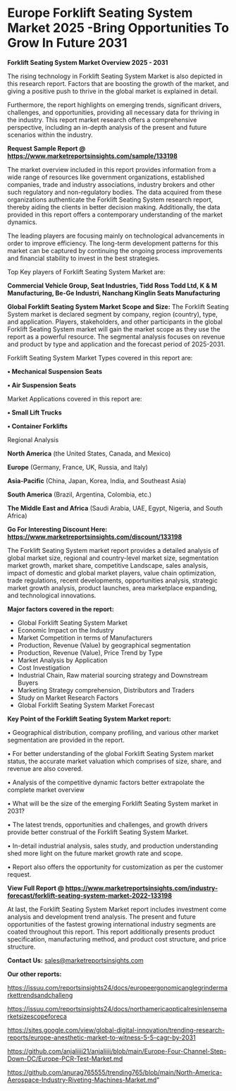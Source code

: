  # Europe Forklift Seating System Market 2025 -Bring Opportunities To Grow In Future 2031

<Strong> Forklift Seating System Market Overview 2025 - 2031</strong>

The rising technology in Forklift Seating System Market is also depicted in this research report. Factors that are boosting the growth of the market, and giving a positive push to thrive in the global market is explained in detail.

Furthermore, the report highlights on emerging trends, significant drivers, challenges, and opportunities, providing all necessary data for thriving in the industry. This report market research offers a comprehensive perspective, including an in-depth analysis of the present and future scenarios within the industry.

<strong>Request Sample Report @ <a href=https://www.marketreportsinsights.com/sample/133198>https://www.marketreportsinsights.com/sample/133198</a></strong>

The market overview included in this report provides information from a wide range of resources like government organizations, established companies, trade and industry associations, industry brokers and other such regulatory and non-regulatory bodies. The data acquired from these organizations authenticate the Forklift Seating System research report, thereby aiding the clients in better decision making. Additionally, the data provided in this report offers a contemporary understanding of the market dynamics.

The leading players are focusing mainly on technological advancements in order to improve efficiency. The long-term development patterns for this market can be captured by continuing the ongoing process improvements and financial stability to invest in the best strategies.

Top Key players of Forklift Seating System Market are:

<strong>Commercial Vehicle Group, Seat Industries, Tidd Ross Todd Ltd, K & M Manufacturing, Be-Ge Industri, Nanchang Kinglin Seats Manufacturing</strong>

<strong><b>Global Forklift Seating System Market Scope and Size:</b></strong>
The Forklift Seating System market is declared segment by company, region (country), type, and application. Players, stakeholders, and other participants in the global Forklift Seating System market will gain the market scope as they use the report as a powerful resource. The segmental analysis focuses on revenue and product by type and application and the forecast period of 2025-2031.

Forklift Seating System Market Types covered in this report are:

<strong>• Mechanical Suspension Seats

• Air Suspension Seats</strong>

Market Applications covered in this report are:

<strong>• Small Lift Trucks

• Container Forklifts</strong> 

Regional Analysis

<strong>North America</strong> (the United States, Canada, and Mexico)

<strong>Europe</strong> (Germany, France, UK, Russia, and Italy)

<strong>Asia-Pacific</strong> (China, Japan, Korea, India, and Southeast Asia)

<strong>South America</strong> (Brazil, Argentina, Colombia, etc.)

<strong>The Middle East and Africa</strong> (Saudi Arabia, UAE, Egypt, Nigeria, and South Africa)

<strong>Go For Interesting Discount Here: <a href=https://www.marketreportsinsights.com/discount/133198>https://www.marketreportsinsights.com/discount/133198</a></strong>

The Forklift Seating System market report provides a detailed analysis of global market size, regional and country-level market size, segmentation market growth, market share, competitive Landscape, sales analysis, impact of domestic and global market players, value chain optimization, trade regulations, recent developments, opportunities analysis, strategic market growth analysis, product launches, area marketplace expanding, and technological innovations.

<strong><b>Major factors covered in the report:</b></strong>
<ul>
  <li>Global Forklift Seating System Market </li>
  <li>Economic Impact on the Industry</li>
  <li>Market Competition in terms of Manufacturers</li>
  <li>Production, Revenue (Value) by geographical segmentation</li>
  <li>Production, Revenue (Value), Price Trend by Type</li>
  <li>Market Analysis by Application</li>
  <li>Cost Investigation</li>
  <li>Industrial Chain, Raw material sourcing strategy and Downstream Buyers</li>
  <li>Marketing Strategy comprehension, Distributors and Traders</li>
  <li>Study on Market Research Factors</li>
  <li>Global Forklift Seating System Market Forecast</li>
</ul>

<strong><b>Key Point of the Forklift Seating System Market report:</b></strong>

• Geographical distribution, company profiling, and various other market segmentation are provided in the report.

• For better understanding of the global Forklift Seating System market status, the accurate market valuation which comprises of size, share, and revenue are also covered.

• Analysis of the competitive dynamic factors better extrapolate the complete market overview

• What will be the size of the emerging Forklift Seating System market in 2031?

• The latest trends, opportunities and challenges, and growth drivers provide better construal of the Forklift Seating System Market.

• In-detail industrial analysis, sales study, and production understanding shed more light on the future market growth rate and scope.

• Report also offers the opportunity for customization as per the customer request.

<strong><b>View Full Report @ <a href=https://www.marketreportsinsights.com/industry-forecast/forklift-seating-system-market-2022-133198>https://www.marketreportsinsights.com/industry-forecast/forklift-seating-system-market-2022-133198</a></b></strong>


At last, the Forklift Seating System Market report includes investment come analysis and development trend analysis. The present and future opportunities of the fastest growing international industry segments are coated throughout this report. This report additionally presents product specification, manufacturing method, and product cost structure, and price structure.

<strong>Contact Us:</strong>
sales@marketreportsinsights.com

<strong>Our other reports:</strong>

<a href=https://issuu.com/reportsinsights24/docs/europeergonomicanglegrindermarkettrendsandchalleng>https://issuu.com/reportsinsights24/docs/europeergonomicanglegrindermarkettrendsandchalleng</a>

<a href=https://issuu.com/reportsinsights24/docs/northamericaopticalresinlensemarketsizescopeforeca>https://issuu.com/reportsinsights24/docs/northamericaopticalresinlensemarketsizescopeforeca</a>

<a href=https://sites.google.com/view/global-digital-innovation/trending-research-reports/europe-anesthetic-market-to-witness-5-5-cagr-by-2031>https://sites.google.com/view/global-digital-innovation/trending-research-reports/europe-anesthetic-market-to-witness-5-5-cagr-by-2031</a>

<a href=https://github.com/anjaliiii21/anjaliiii/blob/main/Europe-Four-Channel-Step-Down-DC/Europe-PCR-Test-Market.md>https://github.com/anjaliiii21/anjaliiii/blob/main/Europe-Four-Channel-Step-Down-DC/Europe-PCR-Test-Market.md</a>

<a href=https://github.com/anurag765555/trending765/blob/main/North-America-Aerospace-Industry-Riveting-Machines-Market.md>https://github.com/anurag765555/trending765/blob/main/North-America-Aerospace-Industry-Riveting-Machines-Market.md</a>"
